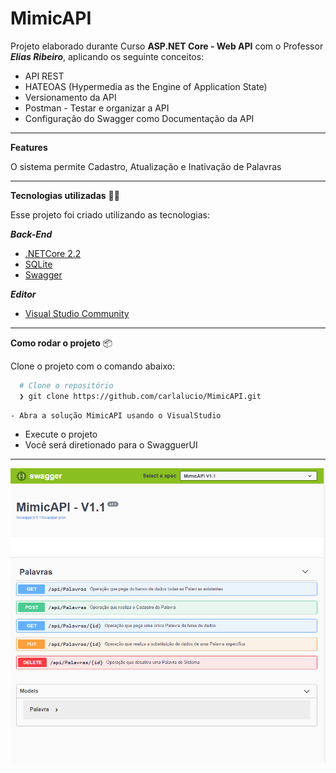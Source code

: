 # MimicAPI
Projeto elaborado durante Curso  **ASP.NET Core - Web API** com o Professor ***Elias Ribeiro***, aplicando os seguinte conceitos:
- API REST
- HATEOAS (Hypermedia as the Engine of Application State) 
- Versionamento da API
- Postman - Testar e organizar a API
- Configuração do Swagger como Documentação da API

---
**Features**

O sistema permite Cadastro, Atualização e Inativação de Palavras

---
**Tecnologias utilizadas** 👨‍💻️

Esse projeto foi criado utilizando as tecnologias:

***Back-End***
- [.NETCore 2.2](https://dotnet.microsoft.com/download)
- [SQLite](https://www.sqlite.org/index.html)
- [Swagger](https://blog.jimismith.me/blogs/api-versioning-in-aspnet-core-with-nice-swagg/)

***Editor***
- [Visual Studio Community](https://visualstudio.microsoft.com/pt-br/downloads/)
---
**Como rodar o projeto** 📦️

Clone o projeto com o comando abaixo:
```bash
  # Clone o repositório
  ❯ git clone https://github.com/carlalucio/MimicAPI.git
```

	- Abra a solução MimicAPI usando o VisualStudio
  - Execute o projeto
  - Você será diretionado para o SwagguerUI

---

![Swagger](https://github.com/carlalucio/MimicAPI/blob/main/Captura%20de%20telaSwagger.png)
